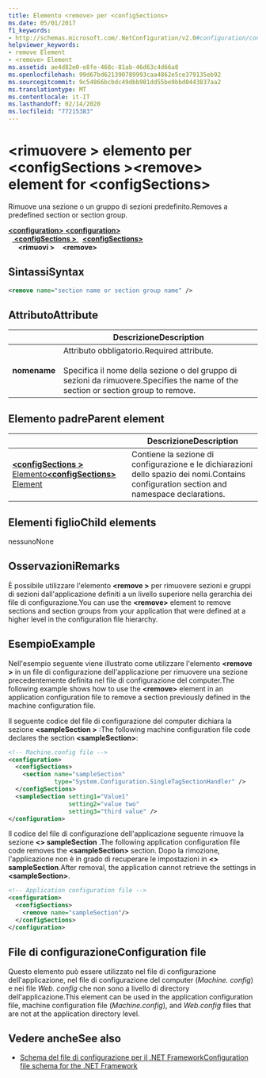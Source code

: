```yaml
---
title: Elemento <remove> per <configSections>
ms.date: 05/01/2017
f1_keywords:
- http://schemas.microsoft.com/.NetConfiguration/v2.0#configuration/configSections/remove
helpviewer_keywords:
- remove Element
- <remove> Element
ms.assetid: ae4d82e0-e8fe-468c-81ab-46d63c4d66a8
ms.openlocfilehash: 99d67bd621390789993caa4862e5ce379135eb92
ms.sourcegitcommit: 9c54866bcbdc49dbb981dd55be9bbd0443837aa2
ms.translationtype: MT
ms.contentlocale: it-IT
ms.lasthandoff: 02/14/2020
ms.locfileid: "77215383"
---
```

# <a name="remove-element-for-configsections"></a><span data-ttu-id="bd5a1-102">\<rimuovere > elemento per \<configSections ></span><span class="sxs-lookup"><span data-stu-id="bd5a1-102">\<remove> element for \<configSections></span></span>

<span data-ttu-id="bd5a1-103">Rimuove una sezione o un gruppo di sezioni predefinito.</span><span class="sxs-lookup"><span data-stu-id="bd5a1-103">Removes a predefined section or section group.</span></span>

<span data-ttu-id="bd5a1-104">[ **\<configuration>** ](configuration-element.md)</span><span class="sxs-lookup"><span data-stu-id="bd5a1-104">[**\<configuration>**](configuration-element.md)</span></span>\
<span data-ttu-id="bd5a1-105">&nbsp;&nbsp;[ **\<configSections >** ](configsections-element-for-configuration.md)</span><span class="sxs-lookup"><span data-stu-id="bd5a1-105">&nbsp;&nbsp;[**\<configSections>**](configsections-element-for-configuration.md)</span></span>\
<span data-ttu-id="bd5a1-106">&nbsp;&nbsp;&nbsp;&nbsp; **\<rimuovi >**</span><span class="sxs-lookup"><span data-stu-id="bd5a1-106">&nbsp;&nbsp;&nbsp;&nbsp;**\<remove>**</span></span>

## <a name="syntax"></a><span data-ttu-id="bd5a1-107">Sintassi</span><span class="sxs-lookup"><span data-stu-id="bd5a1-107">Syntax</span></span>

```xml
<remove name="section name or section group name" />
```

## <a name="attribute"></a><span data-ttu-id="bd5a1-108">Attributo</span><span class="sxs-lookup"><span data-stu-id="bd5a1-108">Attribute</span></span>

|           | <span data-ttu-id="bd5a1-109">Descrizione</span><span class="sxs-lookup"><span data-stu-id="bd5a1-109">Description</span></span> |
| --------- | ----------- |
| <span data-ttu-id="bd5a1-110">**nome**</span><span class="sxs-lookup"><span data-stu-id="bd5a1-110">**name**</span></span>  | <span data-ttu-id="bd5a1-111">Attributo obbligatorio.</span><span class="sxs-lookup"><span data-stu-id="bd5a1-111">Required attribute.</span></span><br><br><span data-ttu-id="bd5a1-112">Specifica il nome della sezione o del gruppo di sezioni da rimuovere.</span><span class="sxs-lookup"><span data-stu-id="bd5a1-112">Specifies the name of the section or section group to remove.</span></span> |

## <a name="parent-element"></a><span data-ttu-id="bd5a1-113">Elemento padre</span><span class="sxs-lookup"><span data-stu-id="bd5a1-113">Parent element</span></span>

|     | <span data-ttu-id="bd5a1-114">Descrizione</span><span class="sxs-lookup"><span data-stu-id="bd5a1-114">Description</span></span> |
| --- | ----------- |
| [<span data-ttu-id="bd5a1-115"> **\<configSections >** Elemento</span><span class="sxs-lookup"><span data-stu-id="bd5a1-115">**\<configSections>** Element</span></span>](configsections-element-for-configuration.md) | <span data-ttu-id="bd5a1-116">Contiene la sezione di configurazione e le dichiarazioni dello spazio dei nomi.</span><span class="sxs-lookup"><span data-stu-id="bd5a1-116">Contains configuration section and namespace declarations.</span></span> |

## <a name="child-elements"></a><span data-ttu-id="bd5a1-117">Elementi figlio</span><span class="sxs-lookup"><span data-stu-id="bd5a1-117">Child elements</span></span>

<span data-ttu-id="bd5a1-118">nessuno</span><span class="sxs-lookup"><span data-stu-id="bd5a1-118">None</span></span>

## <a name="remarks"></a><span data-ttu-id="bd5a1-119">Osservazioni</span><span class="sxs-lookup"><span data-stu-id="bd5a1-119">Remarks</span></span>

<span data-ttu-id="bd5a1-120">È possibile utilizzare l'elemento **\<remove >** per rimuovere sezioni e gruppi di sezioni dall'applicazione definiti a un livello superiore nella gerarchia dei file di configurazione.</span><span class="sxs-lookup"><span data-stu-id="bd5a1-120">You can use the **\<remove>** element to remove sections and section groups from your application that were defined at a higher level in the configuration file hierarchy.</span></span>

## <a name="example"></a><span data-ttu-id="bd5a1-121">Esempio</span><span class="sxs-lookup"><span data-stu-id="bd5a1-121">Example</span></span>

<span data-ttu-id="bd5a1-122">Nell'esempio seguente viene illustrato come utilizzare l'elemento **\<remove >** in un file di configurazione dell'applicazione per rimuovere una sezione precedentemente definita nel file di configurazione del computer.</span><span class="sxs-lookup"><span data-stu-id="bd5a1-122">The following example shows how to use the **\<remove>** element in an application configuration file to remove a section previously defined in the machine configuration file.</span></span>

<span data-ttu-id="bd5a1-123">Il seguente codice del file di configurazione del computer dichiara la sezione **\<sampleSection >** :</span><span class="sxs-lookup"><span data-stu-id="bd5a1-123">The following machine configuration file code declares the section **\<sampleSection>**:</span></span>

```xml
<!-- Machine.config file -->
<configuration>
  <configSections>
    <section name="sampleSection"
             type="System.Configuration.SingleTagSectionHandler" />
  </configSections>
  <sampleSection setting1="Value1" 
                 setting2="value two" 
                 setting3="third value" />
</configuration>
```

<span data-ttu-id="bd5a1-124">Il codice del file di configurazione dell'applicazione seguente rimuove la sezione **\<> sampleSection** .</span><span class="sxs-lookup"><span data-stu-id="bd5a1-124">The following application configuration file code removes the **\<sampleSection>** section.</span></span> <span data-ttu-id="bd5a1-125">Dopo la rimozione, l'applicazione non è in grado di recuperare le impostazioni in **\<> sampleSection**.</span><span class="sxs-lookup"><span data-stu-id="bd5a1-125">After removal, the application cannot retrieve the settings in **\<sampleSection>**.</span></span>

```xml
<!-- Application configuration file -->
<configuration>
  <configSections>
    <remove name="sampleSection"/>
  </configSections>
</configuration>
```

## <a name="configuration-file"></a><span data-ttu-id="bd5a1-126">File di configurazione</span><span class="sxs-lookup"><span data-stu-id="bd5a1-126">Configuration file</span></span>

<span data-ttu-id="bd5a1-127">Questo elemento può essere utilizzato nel file di configurazione dell'applicazione, nel file di configurazione del computer (*Machine. config*) e nei file *Web. config* che non sono a livello di directory dell'applicazione.</span><span class="sxs-lookup"><span data-stu-id="bd5a1-127">This element can be used in the application configuration file, machine configuration file (*Machine.config*), and *Web.config* files that are not at the application directory level.</span></span>

## <a name="see-also"></a><span data-ttu-id="bd5a1-128">Vedere anche</span><span class="sxs-lookup"><span data-stu-id="bd5a1-128">See also</span></span>

- [<span data-ttu-id="bd5a1-129">Schema del file di configurazione per il .NET Framework</span><span class="sxs-lookup"><span data-stu-id="bd5a1-129">Configuration file schema for the .NET Framework</span></span>](index.md)
